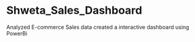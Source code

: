 # Shweta_Sales_Dashboard
Analyzed E-commerce Sales data created a interactive dashboard using PowerBi
